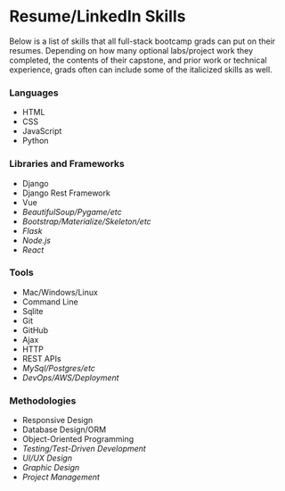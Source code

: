 # Resume/LinkedIn Skills

Below is a list of skills that all full-stack bootcamp grads can put on their resumes. Depending on how many optional labs/project work they completed, the contents of their capstone, and prior work or technical experience, grads often can include some of the italicized skills as well.

### Languages

- HTML
- CSS
- JavaScript
- Python

### Libraries and Frameworks

- Django
- Django Rest Framework
- Vue
- _BeautifulSoup/Pygame/etc_
- _Bootstrap/Materialize/Skeleton/etc_
- _Flask_
- _Node.js_
- _React_

### Tools

- Mac/Windows/Linux
- Command Line
- Sqlite
- Git
- GitHub
- Ajax
- HTTP
- REST APIs
- _MySql/Postgres/etc_
- _DevOps/AWS/Deployment_

### Methodologies

- Responsive Design
- Database Design/ORM
- Object-Oriented Programming
- _Testing/Test-Driven Development_
- _UI/UX Design_
- _Graphic Design_
- _Project Management_
